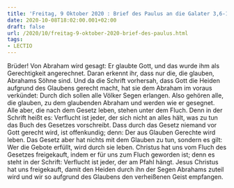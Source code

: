 ```yaml
---
title: 'Freitag, 9 Oktober 2020 : Brief des Paulus an die Galater 3,6-14.'
date: 2020-10-08T18:02:00.001+02:00
draft: false
url: /2020/10/freitag-9-oktober-2020-brief-des-paulus.html
tags: 
- LECTIO
---
```


Brüder! Von Abraham wird gesagt: Er glaubte Gott, und das wurde ihm als Gerechtigkeit angerechnet. Daran erkennt ihr, dass nur die, die glauben, Abrahams Söhne sind. Und da die Schrift vorhersah, dass Gott die Heiden aufgrund des Glaubens gerecht macht, hat sie dem Abraham im voraus verkündet: Durch dich sollen alle Völker Segen erlangen. Also gehören alle, die glauben, zu dem glaubenden Abraham und werden wie er gesegnet. Alle aber, die nach dem Gesetz leben, stehen unter dem Fluch. Denn in der Schrift heißt es: Verflucht ist jeder, der sich nicht an alles hält, was zu tun das Buch des Gesetzes vorschreibt. Dass durch das Gesetz niemand vor Gott gerecht wird, ist offenkundig; denn: Der aus Glauben Gerechte wird leben. Das Gesetz aber hat nichts mit dem Glauben zu tun, sondern es gilt: Wer die Gebote erfüllt, wird durch sie leben. Christus hat uns vom Fluch des Gesetzes freigekauft, indem er für uns zum Fluch geworden ist; denn es steht in der Schrift: Verflucht ist jeder, der am Pfahl hängt. Jesus Christus hat uns freigekauft, damit den Heiden durch ihn der Segen Abrahams zuteil wird und wir so aufgrund des Glaubens den verheißenen Geist empfangen.